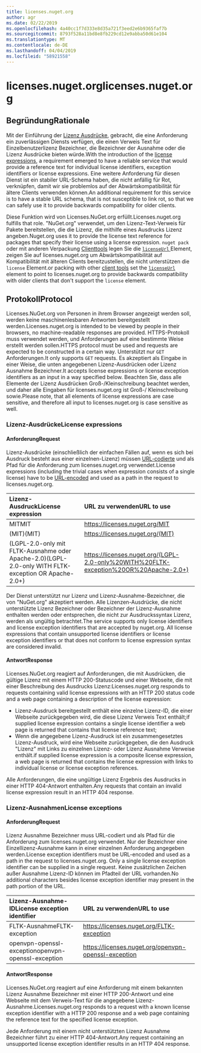 ```yaml
---
title: licenses.nuget.org
author: agr
ms.date: 02/22/2019
ms.openlocfilehash: 4a40cc1f7d333e8d35a721f3eed2e6b9365faf7b
ms.sourcegitcommit: 8793f528a11bd8e8fb229cd12e9abba50d61e104
ms.translationtype: MT
ms.contentlocale: de-DE
ms.lasthandoff: 04/04/2019
ms.locfileid: "58921558"
---
```

# <a name="licensesnugetorg"></a><span data-ttu-id="99d05-102">licenses.nuget.org</span><span class="sxs-lookup"><span data-stu-id="99d05-102">licenses.nuget.org</span></span>

## <a name="rationale"></a><span data-ttu-id="99d05-103">Begründung</span><span class="sxs-lookup"><span data-stu-id="99d05-103">Rationale</span></span>

<span data-ttu-id="99d05-104">Mit der Einführung der [Lizenz Ausdrücke](nuspec.md#license), gebracht, die eine Anforderung ein zuverlässigen Diensts verfügen, die einen Verweis Text für Einzelbenutzerlizenz Bezeichner, die Bezeichner der Ausnahme oder die Lizenz Ausdrücke bieten würde.</span><span class="sxs-lookup"><span data-stu-id="99d05-104">With the introduction of the [license expressions](nuspec.md#license), a requirement emerged to have a reliable service that would provide a reference text for individual license identifiers, exception identifiers or license expressions.</span></span>
<span data-ttu-id="99d05-105">Eine weitere Anforderung für diesen Dienst ist ein stabiler URL-Schema haben, die nicht anfällig für Rot, verknüpfen, damit wir sie problemlos auf der Abwärtskompatibilität für ältere Clients verwenden können.</span><span class="sxs-lookup"><span data-stu-id="99d05-105">An additional requirement for this service is to have a stable URL schema, that is not susceptible to link rot, so that we can safely use it to provide backwards compatibility for older clients.</span></span>

<span data-ttu-id="99d05-106">Diese Funktion wird von Licenses.NuGet.org erfüllt.</span><span class="sxs-lookup"><span data-stu-id="99d05-106">Licenses.nuget.org fulfills that role.</span></span> <span data-ttu-id="99d05-107">"NuGet.org" verwendet, um den Lizenz-Text-Verweis für Pakete bereitstellen, die die Lizenz, die mithilfe eines Ausdrucks Lizenz angeben.</span><span class="sxs-lookup"><span data-stu-id="99d05-107">Nuget.org uses it to provide the license text reference for packages that specify their license using a license expression.</span></span> `nuget pack` <span data-ttu-id="99d05-108">oder mit anderen Verpackung [Clienttools](https://docs.microsoft.com/en-us/nuget/install-nuget-client-tools) legen Sie die [ `licenseUrl` ](nuspec.md#licenseurl) Element, zeigen Sie auf licenses.nuget.org um Abwärtskompatibilität auf Kompatibilität mit älteren Clients bereitzustellen, die nicht unterstützen die `license` Element.</span><span class="sxs-lookup"><span data-stu-id="99d05-108">or packing with other [client tools](https://docs.microsoft.com/en-us/nuget/install-nuget-client-tools) set the [`licenseUrl`](nuspec.md#licenseurl) element to point to licenses.nuget.org to provide backwards compatibility with older clients that don't support the `license` element.</span></span>

## <a name="protocol"></a><span data-ttu-id="99d05-109">Protokoll</span><span class="sxs-lookup"><span data-stu-id="99d05-109">Protocol</span></span>

<span data-ttu-id="99d05-110">Licenses.NuGet.org von Personen in ihrem Browser angezeigt werden soll, werden keine maschinenlesbaren Antworten bereitgestellt werden.</span><span class="sxs-lookup"><span data-stu-id="99d05-110">Licenses.nuget.org is intended to be viewed by people in their browsers, no machine-readable responses are provided.</span></span>
<span data-ttu-id="99d05-111">HTTPS-Protokoll muss verwendet werden, und Anforderungen auf eine bestimmte Weise erstellt werden sollen.</span><span class="sxs-lookup"><span data-stu-id="99d05-111">HTTPS protocol must be used and requests are expected to be constructed in a certain way.</span></span> <span data-ttu-id="99d05-112">Unterstützt nur `GET` Anforderungen.</span><span class="sxs-lookup"><span data-stu-id="99d05-112">It only supports `GET` requests.</span></span>
<span data-ttu-id="99d05-113">Es akzeptiert als Eingabe in einer Weise, die unten angegebenen Lizenz-Ausdrücken oder Lizenz Ausnahme Bezeichner.</span><span class="sxs-lookup"><span data-stu-id="99d05-113">It accepts license expressions or license exception identifiers as an input in a way specified below.</span></span> <span data-ttu-id="99d05-114">Beachten Sie, dass alle Elemente der Lizenz Ausdrücken Groß-/Kleinschreibung beachtet werden, und daher alle Eingaben für licenses.nuget.org ist Groß-/ Kleinschreibung sowie.</span><span class="sxs-lookup"><span data-stu-id="99d05-114">Please note, that all elements of license expressions are case sensitive, and therefore all input to licenses.nuget.org is case sensitive as well.</span></span>

### <a name="license-expressions"></a><span data-ttu-id="99d05-115">Lizenz-Ausdrücke</span><span class="sxs-lookup"><span data-stu-id="99d05-115">License expressions</span></span>

#### <a name="request"></a><span data-ttu-id="99d05-116">Anforderung</span><span class="sxs-lookup"><span data-stu-id="99d05-116">Request</span></span>

<span data-ttu-id="99d05-117">Lizenz-Ausdrücke (einschließlich der einfachen Fällen auf, wenn es sich bei Ausdruck besteht aus einer einzelnen-Lizenz) müssen [URL-codierte](https://tools.ietf.org/html/rfc3986#section-2.1) und als Pfad für die Anforderung zum licenses.nuget.org verwendet.</span><span class="sxs-lookup"><span data-stu-id="99d05-117">License expressions (including the trivial cases when expression consists of a single license) have to be [URL-encoded](https://tools.ietf.org/html/rfc3986#section-2.1) and used as a path in the request to licenses.nuget.org.</span></span>

| <span data-ttu-id="99d05-118">Lizenz-Ausdruck</span><span class="sxs-lookup"><span data-stu-id="99d05-118">License expression</span></span> | <span data-ttu-id="99d05-119">URL zu verwenden</span><span class="sxs-lookup"><span data-stu-id="99d05-119">URL to use</span></span> |
|:---|:---|
| <span data-ttu-id="99d05-120">MIT</span><span class="sxs-lookup"><span data-stu-id="99d05-120">MIT</span></span>                                                | <https://licenses.nuget.org/MIT> |
| <span data-ttu-id="99d05-121">(MIT)</span><span class="sxs-lookup"><span data-stu-id="99d05-121">(MIT)</span></span>                                              | <https://licenses.nuget.org/(MIT)> |
| <span data-ttu-id="99d05-122">(LGPL-2.0-only mit FLTK-Ausnahme oder Apache-2.0)</span><span class="sxs-lookup"><span data-stu-id="99d05-122">(LGPL-2.0-only WITH FLTK-exception OR Apache-2.0+)</span></span> | <https://licenses.nuget.org/(LGPL-2.0-only%20WITH%20FLTK-exception%20OR%20Apache-2.0+)> |

<span data-ttu-id="99d05-123">Der Dienst unterstützt nur Lizenz und Lizenz-Ausnahme-Bezeichner, die von "NuGet.org" akzeptiert werden. Alle Lizenzen-Ausdrücke, die nicht unterstützte Lizenz Bezeichner oder Bezeichner der Lizenz-Ausnahme enthalten werden oder entsprechen, die nicht zur Ausdruckssyntax Lizenz, werden als ungültig betrachtet.</span><span class="sxs-lookup"><span data-stu-id="99d05-123">The service supports only license identifiers and license exception identifiers that are accepted by nuget.org. All license expressions that contain unsupported license identifiers or license exception identifiers or that does not conform to license expression syntax are considered invalid.</span></span>

#### <a name="response"></a><span data-ttu-id="99d05-124">Antwort</span><span class="sxs-lookup"><span data-stu-id="99d05-124">Response</span></span>

<span data-ttu-id="99d05-125">Licenses.NuGet.org reagiert auf Anforderungen, die mit Ausdrücken, die gültige Lizenz mit einem HTTP 200-Statuscode und einer Webseite, die mit einer Beschreibung des Ausdrucks Lizenz:</span><span class="sxs-lookup"><span data-stu-id="99d05-125">Licenses.nuget.org responds to requests containing valid license expressions with an HTTP 200 status code and a web page containing a description of the license expression:</span></span>

* <span data-ttu-id="99d05-126">Lizenz-Ausdruck bereitgestellt enthält eine einzelne Lizenz-ID, die einer Webseite zurückgegeben wird, die diese Lizenz Verweis Text enthält;</span><span class="sxs-lookup"><span data-stu-id="99d05-126">if supplied license expression contains a single license identifier a web page is returned that contains that license reference text;</span></span>
* <span data-ttu-id="99d05-127">Wenn die angegebene Lizenz-Ausdruck ist ein zusammengesetztes Lizenz-Ausdruck, wird eine Webseite zurückgegeben, die den Ausdruck "Lizenz" mit Links zu einzelnen Lizenz- oder Lizenz Ausnahme Verweise enthält.</span><span class="sxs-lookup"><span data-stu-id="99d05-127">if supplied license expression is a composite license expression, a web page is returned that contains the license expression with links to individual license or license exception references.</span></span>

<span data-ttu-id="99d05-128">Alle Anforderungen, die eine ungültige Lizenz Ergebnis des Ausdrucks in einer HTTP 404-Antwort enthalten.</span><span class="sxs-lookup"><span data-stu-id="99d05-128">Any requests that contain an invalid license expression result in an HTTP 404 response.</span></span>

### <a name="license-exceptions"></a><span data-ttu-id="99d05-129">Lizenz-Ausnahmen</span><span class="sxs-lookup"><span data-stu-id="99d05-129">License exceptions</span></span>

#### <a name="request"></a><span data-ttu-id="99d05-130">Anforderung</span><span class="sxs-lookup"><span data-stu-id="99d05-130">Request</span></span>

<span data-ttu-id="99d05-131">Lizenz Ausnahme Bezeichner muss URL-codiert und als Pfad für die Anforderung zum licenses.nuget.org verwendet. Nur der Bezeichner eine Einzellizenz-Ausnahme kann in einer einzelnen Anforderung angegeben werden.</span><span class="sxs-lookup"><span data-stu-id="99d05-131">License exception identifiers must be URL-encoded and used as a path in the request to licenses.nuget.org. Only a single license exception identifier can be supplied in a single request.</span></span> <span data-ttu-id="99d05-132">Keine zusätzlichen Zeichen außer Ausnahme Lizenz-ID können im Pfadteil der URL vorhanden.</span><span class="sxs-lookup"><span data-stu-id="99d05-132">No additional characters besides license exception identifier may present in the path portion of the URL.</span></span>

| <span data-ttu-id="99d05-133">Lizenz-Ausnahme-ID</span><span class="sxs-lookup"><span data-stu-id="99d05-133">License exception identifier</span></span> | <span data-ttu-id="99d05-134">URL zu verwenden</span><span class="sxs-lookup"><span data-stu-id="99d05-134">URL to use</span></span> |
|:---|:---|
|<span data-ttu-id="99d05-135">FLTK-Ausnahme</span><span class="sxs-lookup"><span data-stu-id="99d05-135">FLTK-exception</span></span>            | <https://licenses.nuget.org/FLTK-exception> |
|<span data-ttu-id="99d05-136">openvpn-openssl-exception</span><span class="sxs-lookup"><span data-stu-id="99d05-136">openvpn-openssl-exception</span></span> | <https://licenses.nuget.org/openvpn-openssl-exception> |

#### <a name="response"></a><span data-ttu-id="99d05-137">Antwort</span><span class="sxs-lookup"><span data-stu-id="99d05-137">Response</span></span>

<span data-ttu-id="99d05-138">Licenses.NuGet.org reagiert auf eine Anforderung mit einem bekannten Lizenz Ausnahme Bezeichner mit einer HTTP 200-Antwort und eine Webseite mit dem Verweis-Text für die angegebene Lizenz-Ausnahme.</span><span class="sxs-lookup"><span data-stu-id="99d05-138">Licenses.nuget.org responds to a request with a known license exception identifier with a HTTP 200 response and a web page containing the reference text for the specified license exception.</span></span>

<span data-ttu-id="99d05-139">Jede Anforderung mit einem nicht unterstützten Lizenz Ausnahme Bezeichner führt zu einer HTTP 404-Antwort.</span><span class="sxs-lookup"><span data-stu-id="99d05-139">Any request containing an unsupported license exception identifier results in an HTTP 404 response.</span></span>